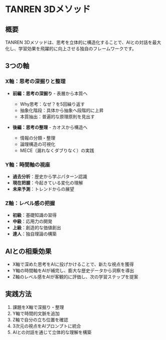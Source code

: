 # TANREN 3Dメソッド

## 概要
TANREN 3Dメソッドは、思考を立体的に構造化することで、AIとの対話を最大化し、学習効果を飛躍的に向上させる独自のフレームワークです。

## 3つの軸

### X軸：思考の深掘りと整理
- **前編：思考の深掘り** - 表層から本質へ
  - Why思考：なぜ？を5回繰り返す
  - 抽象化階段：具体から抽象へ段階的に上昇
  - 本質抽出：普遍的な原理原則を見出す

- **後編：思考の整理** - カオスから構造へ
  - 情報の分類・整理
  - 論理構造の可視化
  - MECE（漏れなくダブりなく）の実践

### Y軸：時間軸の視座
- **過去分析**：歴史から学ぶパターン認識
- **現在把握**：今起きている変化の理解
- **未来予測**：トレンドからの展望

### Z軸：レベル感の把握
- **初級**：基礎知識の習得
- **中級**：応用力の開発
- **上級**：創造的な価値創出
- **達人**：独自理論の構築

## AIとの相乗効果
- X軸で深めた思考をAIに投げかけることで、新たな視点を獲得
- Y軸の時間軸をAIが補完し、膨大な歴史データから洞察を導出
- Z軸のレベル感をAIが客観的に評価し、次の学習ステップを提案

## 実践方法
1. 課題をX軸で深掘り・整理
2. Y軸で時間的文脈を追加
3. Z軸で自分の立ち位置を確認
4. 3次元の視点をAIプロンプトに統合
5. AIとの対話を通じて立体的な理解を構築